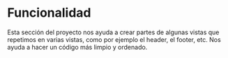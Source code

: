 # Funcionalidad

Esta sección del proyecto nos ayuda a crear partes de algunas vistas que repetimos en varias vistas, como por ejemplo el header, el footer, etc.
Nos ayuda a hacer un código más limpio y ordenado.